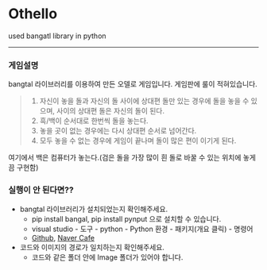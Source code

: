 # Othello
used bangatl library in python


***
### 게임설명
bangtal 라이브러리를 이용하여 만든 오델로 게임입니다.
게임판에 룰이 적혀있습니다.
> 1. 자신이 놓을 돌과 자신의 돌 사이에 상대편 돌만 있는 경우에 돌을 놓을 수 있으며, 사이의 상대편 돌은 자신의 돌이 된다.
> 2. 흑/백이 순서대로 한번씩 돌을 놓는다.
> 3. 놓을 곳이 없는 경우에는 다시 상대편 순서로 넘어간다.
> 4. 모두 놓을 수 없는 경우에 게임이 끝나며 돌이 많은 편이 이기게 된다.  

여기에서 백은 컴퓨터가 놓는다.(검은 돌을 가장 많이 흰 돌로 바꿀 수 있는 위치에 놓게끔 구현함)

### 실행이 안 된다면??
* bangtal 라이브러리가 설치되었는지 확인해주세요.
  * pip install bangal, pip install pynput 으로 설치할 수 있습니다.
  * visual studio - 도구 - python - Python 환경 - 패키지(개요 클릭) - 명령어
  * [Github](https://github.com/bosornd/bangtal.python), [Naver Cafe](https://cafe.naver.com/bangtal)
* 코드와 이미지의 경로가 일치하는지 확인해주세요.
  * 코드와 같은 폴더 안에 Image 폴더가 있어야 합니다.

